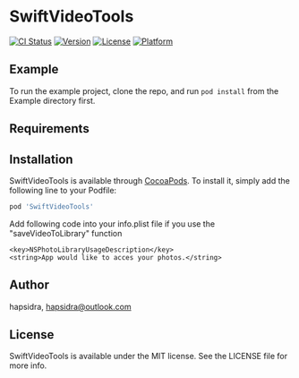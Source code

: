# SwiftVideoTools

[![CI Status](https://img.shields.io/travis/hapsidra/SwiftVideoTools.svg?style=flat)](https://travis-ci.org/hapsidra/SwiftVideoTools)
[![Version](https://img.shields.io/cocoapods/v/SwiftVideoTools.svg?style=flat)](https://cocoapods.org/pods/SwiftVideoTools)
[![License](https://img.shields.io/cocoapods/l/SwiftVideoTools.svg?style=flat)](https://cocoapods.org/pods/SwiftVideoTools)
[![Platform](https://img.shields.io/cocoapods/p/SwiftVideoTools.svg?style=flat)](https://cocoapods.org/pods/SwiftVideoTools)

## Example

To run the example project, clone the repo, and run `pod install` from the Example directory first.

## Requirements

## Installation

SwiftVideoTools is available through [CocoaPods](https://cocoapods.org). To install
it, simply add the following line to your Podfile:

```ruby
pod 'SwiftVideoTools'
```

Add following code into your info.plist file if you use the "saveVideoToLibrary" function
```
<key>NSPhotoLibraryUsageDescription</key>
<string>App would like to acces your photos.</string>
```

## Author

hapsidra, hapsidra@outlook.com

## License

SwiftVideoTools is available under the MIT license. See the LICENSE file for more info.
